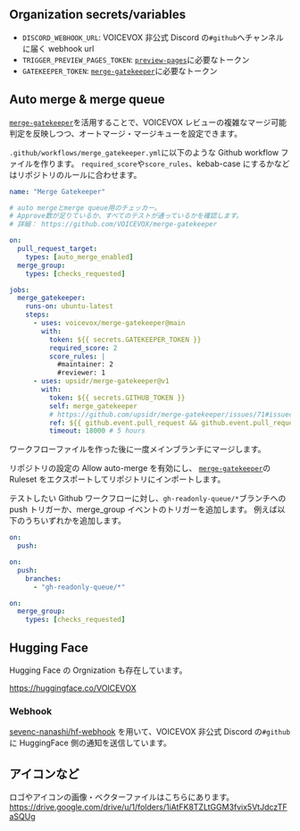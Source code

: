 ## Organization secrets/variables

- `DISCORD_WEBHOOK_URL`: VOICEVOX 非公式 Discord の`#github`へチャンネルに届く webhook url
- `TRIGGER_PREVIEW_PAGES_TOKEN`: [`preview-pages`](https://github.com/voicevox/preview-pages)に必要なトークン
- `GATEKEEPER_TOKEN`: [`merge-gatekeeper`](https://github.com/VOICEVOX/merge-gatekeeper)に必要なトークン

## Auto merge & merge queue

[`merge-gatekeeper`](https://github.com/VOICEVOX/merge-gatekeeper)を活用することで、VOICEVOX レビューの複雑なマージ可能判定を反映しつつ、オートマージ・マージキューを設定できます。

`.github/workflows/merge_gatekeeper.yml`に以下のような Github workflow ファイルを作ります。
`required_score`や`score_rules`、kebab-case にするかなどはリポジトリのルールに合わせます。

```yaml
name: "Merge Gatekeeper"

# auto mergeとmerge queue用のチェッカー。
# Approve数が足りているか、すべてのテストが通っているかを確認します。
# 詳細： https://github.com/VOICEVOX/merge-gatekeeper

on:
  pull_request_target:
    types: [auto_merge_enabled]
  merge_group:
    types: [checks_requested]

jobs:
  merge_gatekeeper:
    runs-on: ubuntu-latest
    steps:
      - uses: voicevox/merge-gatekeeper@main
        with:
          token: ${{ secrets.GATEKEEPER_TOKEN }}
          required_score: 2
          score_rules: |
            #maintainer: 2
            #reviewer: 1
      - uses: upsidr/merge-gatekeeper@v1
        with:
          token: ${{ secrets.GITHUB_TOKEN }}
          self: merge_gatekeeper
          # https://github.com/upsidr/merge-gatekeeper/issues/71#issuecomment-1660607977
          ref: ${{ github.event.pull_request && github.event.pull_request.head.sha || github.ref }}
          timeout: 18000 # 5 hours
```

ワークフローファイルを作った後に一度メインブランチにマージします。

リポジトリの設定の Allow auto-merge を有効にし、
[`merge-gatekeeper`](https://github.com/VOICEVOX/merge-gatekeeper)の Ruleset をエクスポートしてリポジトリにインポートします。

テストしたい Github ワークフローに対し、`gh-readonly-queue/*`ブランチへの push トリガーか、merge_group イベントのトリガーを追加します。
例えば以下のうちいずれかを追加します。

```yaml
on:
  push:
```

```yaml
on:
  push:
    branches:
      - "gh-readonly-queue/*"
```

```yaml
on:
  merge_group:
    types: [checks_requested]
```

## Hugging Face

Hugging Face の Orgnization も存在しています。

<https://huggingface.co/VOICEVOX>

### Webhook

[sevenc-nanashi/hf-webhook](https://github.com/sevenc-nanashi/hf-webhook) を用いて、VOICEVOX 非公式 Discord の`#github`に HuggingFace 側の通知を送信しています。

## アイコンなど

ロゴやアイコンの画像・ベクターファイルはこちらにあります。  
https://drive.google.com/drive/u/1/folders/1iAtFK8TZLtGGM3fvix5VtJdczTFaSQUg

